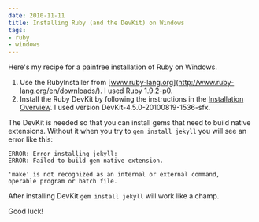 ```yaml
---
date: 2010-11-11
title: Installing Ruby (and the DevKit) on Windows
tags:
- ruby
- windows
---
```


Here's my recipe for a painfree installation of Ruby on Windows.

1. Use the RubyInstaller from [www.ruby-lang.org](http://www.ruby-lang.org/en/downloads/).
   I used Ruby 1.9.2-p0.
2. Install the Ruby DevKit by following the instructions in the [Installation Overview](https://github.com/oneclick/rubyinstaller/wiki/development-kit).
   I used version DevKit-4.5.0-20100819-1536-sfx.

The DevKit is needed so that you can install gems that need to build native extensions.
Without it when you try to `gem install jekyll` you will see an error like this:

```
ERROR: Error installing jekyll:
ERROR: Failed to build gem native extension.

'make' is not recognized as an internal or external command,
operable program or batch file.
```

After installing DevKit `gem install jekyll` will work like a champ.

Good luck!